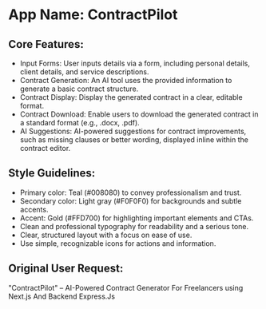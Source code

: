 # **App Name**: ContractPilot

## Core Features:

- Input Forms: User inputs details via a form, including personal details, client details, and service descriptions.
- Contract Generation: An AI tool uses the provided information to generate a basic contract structure.
- Contract Display: Display the generated contract in a clear, editable format.
- Contract Download: Enable users to download the generated contract in a standard format (e.g., .docx, .pdf).
- AI Suggestions: AI-powered suggestions for contract improvements, such as missing clauses or better wording, displayed inline within the contract editor.

## Style Guidelines:

- Primary color: Teal (#008080) to convey professionalism and trust.
- Secondary color: Light gray (#F0F0F0) for backgrounds and subtle accents.
- Accent: Gold (#FFD700) for highlighting important elements and CTAs.
- Clean and professional typography for readability and a serious tone.
- Clear, structured layout with a focus on ease of use.
- Use simple, recognizable icons for actions and information.

## Original User Request:
"ContractPilot" – AI-Powered Contract Generator For Freelancers using Next.js And Backend Express.Js
  